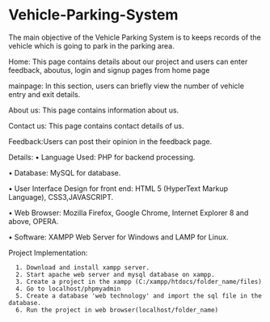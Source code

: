 # Vehicle-Parking-System


The main objective of the Vehicle Parking  System is to keeps records of the vehicle which is going to park in the parking area.

Home: This page contains details about our project and users can enter feedback, aboutus, login and signup pages from home page

mainpage: In this section, users can briefly view the number of vehicle entry and exit details.

About us: This page contains information about us.

Contact us: This page contains contact details of us.

Feedback:Users can post their opinion in the feedback page.


Details:
•	Language Used: PHP for backend processing.

•	Database: MySQL for database.

•	User Interface Design for front end:  HTML 5 (HyperText Markup Language), CSS3,JAVASCRIPT.

•	Web Browser: Mozilla Firefox, Google Chrome, Internet Explorer 8 and above, OPERA.

•	Software: XAMPP Web Server for Windows and LAMP for Linux.


Project Implementation:

      1. Download and install xampp server.
      2. Start apache web server and mysql database on xampp.
      3. Create a project in the xampp (C:/xampp/htdocs/folder_name/files)
      4. Go to localhost/phpmyadmin
      5. Create a database 'web technology' and import the sql file in the database.
      6. Run the project in web browser(localhost/folder_name)


